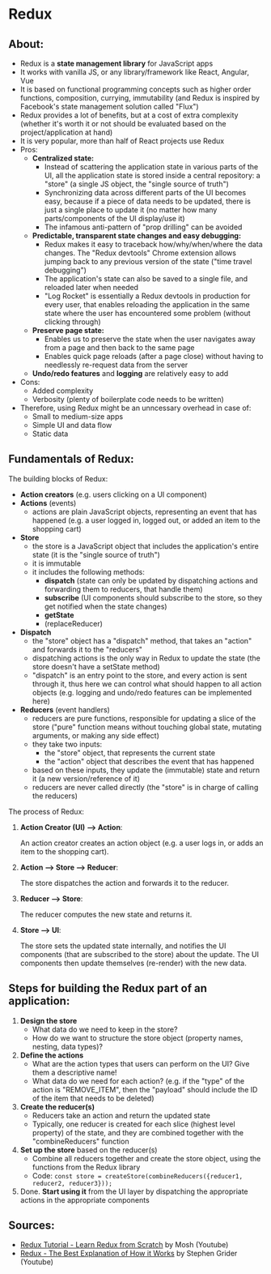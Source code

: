 # Redux

## About:

-   Redux is a **state management library** for JavaScript apps
-   It works with vanilla JS, or any library/framework like React, Angular, Vue
-   It is based on functional programming concepts such as higher order functions, composition, currying, immutability (and Redux is inspired by Facebook's state management solution called "Flux")
-   Redux provides a lot of benefits, but at a cost of extra complexity (whether it's worth it or not should be evaluated based on the project/application at hand)
-   It is very popular, more than half of React projects use Redux
-   Pros:
    -   **Centralized state:**
        -   Instead of scattering the application state in various parts of the UI, all the application state is stored inside a central repository: a "store" (a single JS object, the "single source of truth")
        -   Synchronizing data across different parts of the UI becomes easy, because if a piece of data needs to be updated, there is just a single place to update it (no matter how many parts/components of the UI display/use it)
        -   The infamous anti-pattern of "prop drilling" can be avoided
    -   **Predictable, transparent state changes and easy debugging:**
        -   Redux makes it easy to traceback how/why/when/where the data changes. The "Redux devtools" Chrome extension allows jumping back to any previous version of the state ("time travel debugging")
        -   The application's state can also be saved to a single file, and reloaded later when needed
        -   "Log Rocket" is essentially a Redux devtools in production for every user, that enables reloading the application in the same state where the user has encountered some problem (without clicking through)
    -   **Preserve page state:**
        -   Enables us to preserve the state when the user navigates away from a page and then back to the same page
        -   Enables quick page reloads (after a page close) without having to needlessly re-request data from the server
    -   **Undo/redo features** and **logging** are relatively easy to add
-   Cons:
    -   Added complexity
    -   Verbosity (plenty of boilerplate code needs to be written)
-   Therefore, using Redux might be an unncessary overhead in case of:
    -   Small to medium-size apps
    -   Simple UI and data flow
    -   Static data

## Fundamentals of Redux:

The building blocks of Redux:

-   **Action creators** (e.g. users clicking on a UI component)
-   **Actions** (events)
    -   actions are plain JavaScript objects, representing an event that has happened (e.g. a user logged in, logged out, or added an item to the shopping cart)
-   **Store**
    -   the store is a JavaScript object that includes the application's entire state (it is the "single source of truth")
    -   it is immutable
    -   it includes the following methods:
        -   **dispatch** (state can only be updated by dispatching actions and forwarding them to reducers, that handle them)
        -   **subscribe** (UI components should subscribe to the store, so they get notified when the state changes)
        -   **getState**
        -   (replaceReducer)
-   **Dispatch**
    -   the "store" object has a "dispatch" method, that takes an "action" and forwards it to the "reducers"
    -   dispatching actions is the only way in Redux to update the state (the store doesn't have a setState method)
    -   "dispatch" is an entry point to the store, and every action is sent through it, thus here we can control what should happen to all action objects (e.g. logging and undo/redo features can be implemented here)
-   **Reducers** (event handlers)
    -   reducers are pure functions, responsible for updating a slice of the store ("pure" function means without touching global state, mutating arguments, or making any side effect)
    -   they take two inputs:
        -   the "store" object, that represents the current state
        -   the "action" object that describes the event that has happened
    -   based on these inputs, they update the (immutable) state and return it (a new version/reference of it)
    -   reducers are never called directly (the "store" is in charge of calling the reducers)

The process of Redux:

1. **Action Creator (UI) --> Action**:

    An action creator creates an action object (e.g. a user logs in, or adds an item to the shopping cart).

2. **Action --> Store --> Reducer**:

    The store dispatches the action and forwards it to the reducer.

3. **Reducer --> Store**:

    The reducer computes the new state and returns it.

4. **Store --> UI**:

    The store sets the updated state internally, and notifies the UI components (that are subscribed to the store) about the update. The UI components then update themselves (re-render) with the new data.

## Steps for building the Redux part of an application:

1. **Design the store**
    - What data do we need to keep in the store?
    - How do we want to structure the store object (property names, nesting, data types)?
2. **Define the actions**
    - What are the action types that users can perform on the UI? Give them a descriptive name!
    - What data do we need for each action? (e.g. if the "type" of the action is "REMOVE_ITEM", then the "payload" should include the ID of the item that needs to be deleted)
3. **Create the reducer(s)**
    - Reducers take an action and return the updated state
    - Typically, one reducer is created for each slice (highest level property) of the state, and they are combined together with the "combineReducers" function
4. **Set up the store** based on the reducer(s)
    - Combine all reducers together and create the store object, using the functions from the Redux library
    - Code: `const store = createStore(combineReducers({reducer1, reducer2, reducer3}));`
5. Done. **Start using it** from the UI layer by dispatching the appropriate actions in the appropriate components

## Sources:

-   [Redux Tutorial - Learn Redux from Scratch](https://www.youtube.com/watch?v=poQXNp9ItL4) by Mosh (Youtube)
-   [Redux - The Best Explanation of How it Works](https://www.youtube.com/watch?v=3sjMRS1gJys) by Stephen Grider (Youtube)
